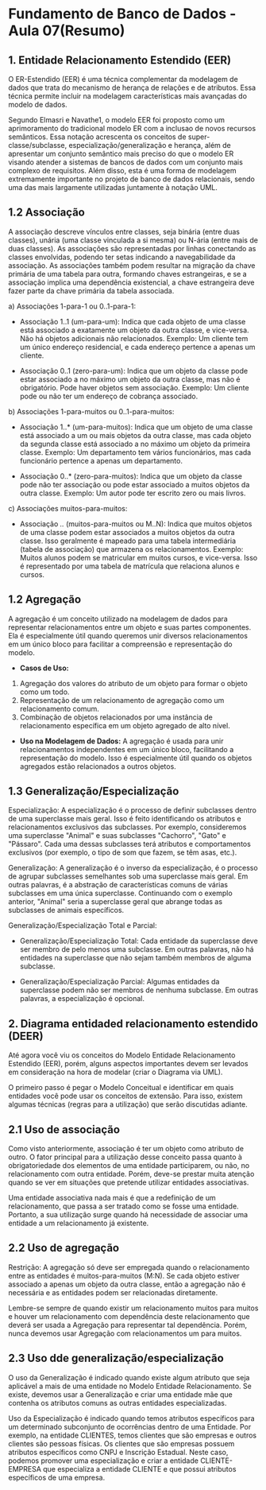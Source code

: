 # Fundamento de Banco de Dados - Aula 07(Resumo)

## 1. Entidade Relacionamento Estendido (EER)
O ER-Estendido (EER) é uma técnica complementar da modelagem de dados que trata do mecanismo de herança de relações e de atributos. Essa técnica permite incluir na modelagem características mais avançadas do modelo de dados.

Segundo Elmasri e Navathe1, o modelo EER foi proposto como um aprimoramento do tradicional modelo ER com a inclusao de novos recursos semânticos. Essa notação acrescenta os conceitos de super-classe/subclasse, especialização/generalização e herança, além de apresentar um conjunto semântico mais preciso do que o modelo ER visando atender a sistemas de bancos de dados com um conjunto mais complexo de requisitos. Além disso, esta é uma forma de modelagem extremamente importante no projeto de banco de dados relacionais, sendo uma das mais largamente utilizadas juntamente à notação UML.

## 1.2 Associação
A associação descreve vínculos entre classes, seja binária (entre duas classes), unária (uma classe vinculada a si mesma) ou N-ária (entre mais de duas classes). As associações são representadas por linhas conectando as classes envolvidas, podendo ter setas indicando a navegabilidade da associação. As associações também podem resultar na migração da chave primária de uma tabela para outra, formando chaves estrangeiras, e se a associação implica uma dependência existencial, a chave estrangeira deve fazer parte da chave primária da tabela associada.

a) Associações 1-para-1 ou 0..1-para-1:

- Associação 1..1 (um-para-um): Indica que cada objeto de uma classe está associado a exatamente um objeto da outra classe, e vice-versa. Não há objetos adicionais não relacionados.
Exemplo: Um cliente tem um único endereço residencial, e cada endereço pertence a apenas um cliente.

- Associação 0..1 (zero-para-um): Indica que um objeto da classe pode estar associado a no máximo um objeto da outra classe, mas não é obrigatório. Pode haver objetos sem associação.
Exemplo: Um cliente pode ou não ter um endereço de cobrança associado.

b) Associações 1-para-muitos ou 0..1-para-muitos:

- Associação 1..* (um-para-muitos): Indica que um objeto de uma classe está associado a um ou mais objetos da outra classe, mas cada objeto da segunda classe está associado a no máximo um objeto da primeira classe.
Exemplo: Um departamento tem vários funcionários, mas cada funcionário pertence a apenas um departamento.

- Associação 0..* (zero-para-muitos): Indica que um objeto da classe pode não ter associação ou pode estar associado a muitos objetos da outra classe.
Exemplo: Um autor pode ter escrito zero ou mais livros.

c) Associações muitos-para-muitos:

- Associação *..* (muitos-para-muitos ou M..N): Indica que muitos objetos de uma classe podem estar associados a muitos objetos da outra classe. Isso geralmente é mapeado para uma tabela intermediária (tabela de associação) que armazena os relacionamentos.
Exemplo: Muitos alunos podem se matricular em muitos cursos, e vice-versa. Isso é representado por uma tabela de matrícula que relaciona alunos e cursos.

## 1.2 Agregação
A agregação é um conceito utilizado na modelagem de dados para representar relacionamentos entre um objeto e suas partes componentes. Ela é especialmente útil quando queremos unir diversos relacionamentos em um único bloco para facilitar a compreensão e representação do modelo.

- **Casos de Uso:**
1. Agregação dos valores do atributo de um objeto para formar o objeto como um todo.
2. Representação de um relacionamento de agregação como um relacionamento comum.
3. Combinação de objetos relacionados por uma instância de relacionamento específica em um objeto agregado de alto nível.

- **Uso na Modelagem de Dados:** A agregação é usada para unir relacionamentos independentes em um único bloco, facilitando a representação do modelo. Isso é especialmente útil quando os objetos agregados estão relacionados a outros objetos.

## 1.3 Generalização/Especialização
Especialização: A especialização é o processo de definir subclasses dentro de uma superclasse mais geral. Isso é feito identificando os atributos e relacionamentos exclusivos das subclasses. Por exemplo, consideremos uma superclasse "Animal" e suas subclasses "Cachorro", "Gato" e "Pássaro". Cada uma dessas subclasses terá atributos e comportamentos exclusivos (por exemplo, o tipo de som que fazem, se têm asas, etc.).

Generalização: A generalização é o inverso da especialização, é o processo de agrupar subclasses semelhantes sob uma superclasse mais geral. Em outras palavras, é a abstração de características comuns de várias subclasses em uma única superclasse. Continuando com o exemplo anterior, "Animal" seria a superclasse geral que abrange todas as subclasses de animais específicos.

Generalização/Especialização Total e Parcial:

- Generalização/Especialização Total: Cada entidade da superclasse deve ser membro de pelo menos uma subclasse. Em outras palavras, não há entidades na superclasse que não sejam também membros de alguma subclasse.

- Generalização/Especialização Parcial: Algumas entidades da superclasse podem não ser membros de nenhuma subclasse. Em outras palavras, a especialização é opcional.

## 2. Diagrama entidaded relacionamento estendido (DEER)
Até agora você viu os conceitos do Modelo Entidade Relacionamento Estendido (EER), porém, alguns aspectos importantes devem ser levados em consideração na hora de modelar (criar o Diagrama via UML).

O primeiro passo é pegar o Modelo Conceitual e identificar em quais entidades você pode usar os conceitos de extensão. Para isso, existem algumas técnicas (regras para a utilização) que serão discutidas adiante.

## 2.1 Uso de associação
Como visto anteriormente, associação é ter um objeto como atributo de outro. O fator principal para a utilização desse conceito passa quanto à obrigatoriedade dos elementos de uma entidade participarem, ou não, no relacionamento com outra entidade. Porém, deve-se prestar muita atenção quando se ver em situações que pretende utilizar entidades associativas.

Uma entidade associativa nada mais é que a redefinição de um relacionamento, que passa a ser tratado como se fosse uma entidade. Portanto, a sua utilização surge quando há necessidade de associar uma entidade a um relacionamento já existente.

## 2.2 Uso de agregação
Restrição: A agregação só deve ser empregada quando o relacionamento entre as entidades é muitos-para-muitos (M:N). Se cada objeto estiver associado a apenas um objeto da outra classe, então a agregação não é necessária e as entidades podem ser relacionadas diretamente.

Lembre-se sempre de quando existir um relacionamento muitos para muitos e houver um relacionamento com dependência deste relacionamento que deverá ser usada a Agregação para representar tal dependência. Porém, nunca devemos usar Agregação com relacionamentos um para muitos.

## 2.3 Uso dde generalização/especialização
O uso da Generalização é indicado quando existe algum atributo que seja aplicável a mais de uma entidade no Modelo Entidade Relacionamento. Se existe, devemos usar a Generalização e criar uma entidade mãe que contenha os atributos comuns as outras entidades especializadas.

Uso da Especialização é indicado quando temos atributos específicos para um determinado subconjunto de ocorrências dentro de uma Entidade. Por exemplo, na entidade CLIENTES, temos clientes que são empresas e outros clientes são pessoas físicas. Os clientes que são empresas possuem atributos específicos como CNPJ e Inscrição Estadual. Neste caso, podemos promover uma especialização e criar a entidade CLIENTE-EMPRESA que especializa a entidade CLIENTE e que possui atributos específicos de uma empresa.